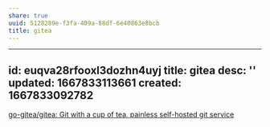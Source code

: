 ```yaml
---
share: true
uuid: 5128289e-f3fa-409a-88df-6e40863e8bcb
title: gitea
---
```

---
id: euqva28rfooxl3dozhn4uyj
title: gitea
desc: ''
updated: 1667833113661
created: 1667833092782
---

[go-gitea/gitea: Git with a cup of tea, painless self-hosted git service](https://github.com/go-gitea/gitea)